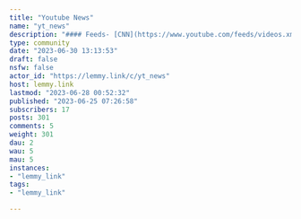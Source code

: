 ```yaml
---
title: "Youtube News" 
name: "yt_news"
description: "#### Feeds- [CNN](https://www.youtube.com/feeds/videos.xml?channel_id=UCupvZG-5ko_eiXAupbDfxWw)- [Fox News](https://www.youtube.com/feeds/videos.xml?channel_id=UCXIJgqnII2ZOINSWNOGFThA)- [BBC News](https://www.youtube.com/feeds/videos.xml?channel_id=UC16niRr50-MSBwiO3YDb3RA)"
type: community
date: "2023-06-30 13:13:53"
draft: false
nsfw: false
actor_id: "https://lemmy.link/c/yt_news"
host: lemmy.link
lastmod: "2023-06-28 00:52:32"
published: "2023-06-25 07:26:58"
subscribers: 17
posts: 301
comments: 5
weight: 301
dau: 2
wau: 5
mau: 5
instances:
- "lemmy_link"
tags: 
- "lemmy_link"

---
```

